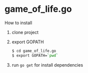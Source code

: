 game_of_life.go
===============

How to install 

1. clone project
2. export GOPATH
  
    ```bash
    $ cd game_of_life.go
    $ export GOPATH=`pwd`
    ```
    
3. run `go get` for install dependencies

